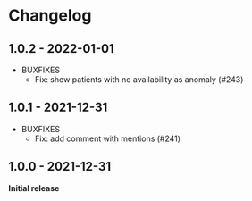 # Changelog

## 1.0.2 - 2022-01-01
* BUXFIXES
  * Fix: show patients with no availability as anomaly (#243)

## 1.0.1 - 2021-12-31
* BUXFIXES
  * Fix: add comment with mentions (#241)

## 1.0.0 - 2021-12-31
**Initial release**